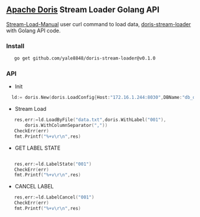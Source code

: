 ## [Apache Doris](https://github.com/apache/incubator-doris) Stream Loader Golang API

 [Stream-Load-Manual](https://github.com/apache/incubator-doris/wiki/Stream-Load-Manual)  user curl command to load data, [doris-stream-loader](https://github.com/yale8848/doris-stream-loader.git) with Golang API code.
 
 ### Install
 
 ```bash
    go get github.com/yale8848/doris-stream-loader@v0.1.0
```
 
 ### API
 
 - Init
 
  ```go
    ld:= doris.New(doris.LoadConfig{Host:"172.16.1.244:8030",DBName:"db_dxh",TableName:"dxh_log2",User:"root",Password:"123456"})

  ```
 
 - Stream Load
 
 ```go
    res,err:=ld.LoadByFile("data.txt",doris.WithLabel("001"),
		doris.WithColumnSeparator(","))
	CheckErr(err)
	fmt.Printf("%+v\r\n",res)
```
 
 - GET LABEL STATE
 
 ```go

    res,err:=ld.LabelState("001")
    CheckErr(err)
    fmt.Printf("%+v\r\n",res)

```
 - CANCEL LABEL
 
 
 ```go
    res,err:=ld.LabelCancel("001")
    CheckErr(err)
    fmt.Printf("%+v\r\n",res)

```
 